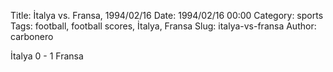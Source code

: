 Title: İtalya vs. Fransa, 1994/02/16
Date: 1994/02/16 00:00
Category: sports
Tags: football, football scores, İtalya, Fransa
Slug: italya-vs-fransa
Author: carbonero


İtalya 0 - 1 Fransa
